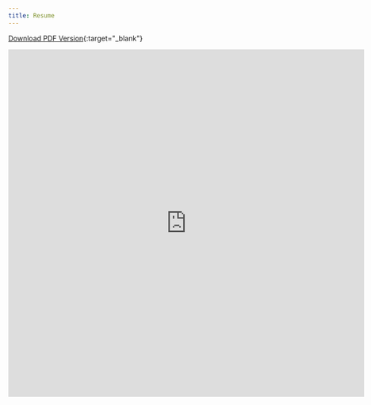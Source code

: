 ```yaml
---
title: Resume
---
```


[Download PDF Version](/assets/Caleb_Smith_Programmer_Resume.pdf){:target="_blank"}

<iframe src="https://calebsmth54.github.io/assets/Caleb_Smith_Programmer_Resume.pdf&embedded=true" style="width:718px; height:700px;" frameborder="0"></iframe>
